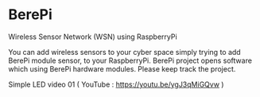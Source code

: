# BerePi
Wireless Sensor Network (WSN) using RaspberryPi 


You can add wireless sensors to your cyber space simply trying to add BerePi module sensor, to your RaspberryPi.
BerePi project opens software which using BerePi hardware modules. 
Please keep track the project.

Simple LED video 01 ( YouTube : https://youtu.be/ygJ3qMiGQvw )
